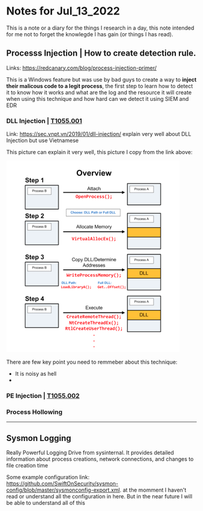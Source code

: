 # Notes for Jul_13_2022

This is a note or a diary for the things I research in a day, this note intended for me not to forget the knowlegde I has gain (or things I has read).

## Processs Injection | How to create detection rule.

Links: <https://redcanary.com/blog/process-injection-primer/>

This is a Windows feature but was use by bad guys to create a way to **inject their malicous code to a legit process**, the first step to learn how to detect it to know how it works and what are the log and the resource it will create when using this technique and how hard can we detect it using SIEM and EDR

### DLL Injection | [T1055.001](https://attack.mitre.org/techniques/T1055/001)

Link: <https://sec.vnpt.vn/2019/01/dll-injection/> explain very well about DLL Injection but use Vietnamese 

This picture can explain it very well, this picture I copy from the link above:

![dll injection](./assets/2022-07-13_08-33.png)

There are few key point you need to remmeber about this technique:

- It is noisy as hell 
- 

### PE Injection | [T1055.002](https://attack.mitre.org/techniques/T1055/002)



### Process Hollowing

---
## Sysmon Logging

Really Powerful Logging Drive from sysinternal. It provides detailed information about process creations, network connections, and changes to file creation time

Some example configuration link: <https://github.com/SwiftOnSecurity/sysmon-config/blob/master/sysmonconfig-export.xml>. at the momment I haven't read or understand all the configuration in here. But in the near future I will be able to understand all of this




